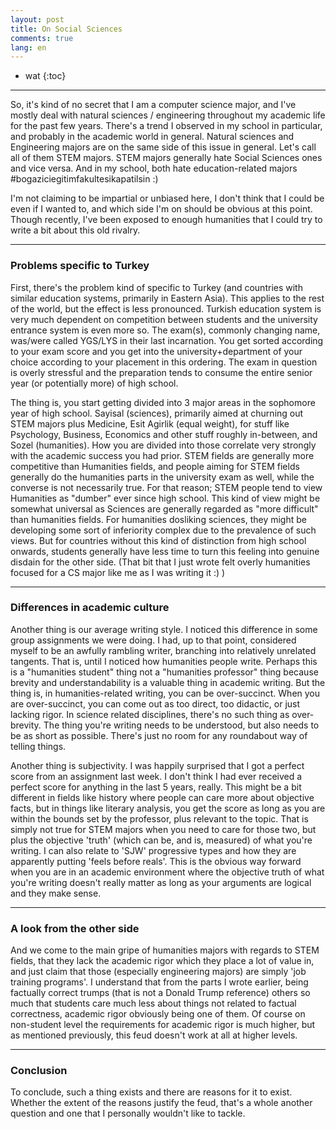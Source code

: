```yaml
---
layout: post
title: On Social Sciences
comments: true
lang: en
---
```


* wat
{:toc}

---

So, it's kind of no secret that I am a computer science major, and I've mostly deal with natural sciences / engineering throughout my academic life for the past few years. There's a trend I observed in my school in particular, and probably in the academic world in general. Natural sciences and Engineering majors are on the same side of this issue in general. Let's call all of them STEM majors. STEM majors generally hate Social Sciences ones and vice versa. And in my school, both hate education-related majors #bogaziciegitimfakultesikapatilsin :)

I'm not claiming to be impartial or unbiased here, I don't think that I could be even if I wanted to, and which side I'm on should be obvious at this point. Though recently, I've been exposed to enough humanities that I could try to write a bit about this old rivalry. 

---

### Problems specific to Turkey

First, there's the problem kind of specific to Turkey (and countries with similar education systems, primarily in Eastern Asia). This applies to the rest of the world, but the effect is less pronounced. Turkish education system is very much dependent on competition between students and the university entrance system is even more so. The exam(s), commonly changing name, was/were called YGS/LYS in their last incarnation. You get sorted according to your exam score and you get into the university+department of your choice according to your placement in this ordering. The exam in question is overly stressful and the preparation tends to consume the entire senior year (or potentially more) of high school. 

The thing is, you start getting divided into 3 major areas in the sophomore year of high school. Sayisal (sciences), primarily aimed at churning out STEM majors plus Medicine, Esit Agirlik (equal weight), for stuff like Psychology, Business,  Economics and other stuff roughly in-between, and Sozel (humanities). How you are divided into those correlate very strongly with the academic success you had prior. STEM fields are generally more competitive than Humanities fields, and people aiming for STEM fields generally do the humanities parts in the university exam as well, while the converse is not necessarily true. For that reason; STEM people tend to view Humanities as "dumber" ever since high school. This kind of view might be somewhat universal as Sciences are generally regarded as "more difficult" than humanities fields. For humanities dosliking sciences, they might be developing some sort of inferiority complex due to the prevalence of such views. But for countries without this kind of distinction from high school onwards, students generally have less time to turn this feeling into genuine disdain for the other side. (That bit that I just  wrote felt overly humanities focused for a CS major like me as I was writing it :) ) 

---

### Differences in academic culture

Another thing is our average writing style. I noticed this difference in some group assignments we were doing. I had, up to that point, considered myself to be an awfully rambling writer, branching into relatively unrelated tangents. That is, until I noticed how humanities people write. Perhaps this is a "humanities student" thing not a "humanities professor" thing because brevity and understandability is a valuable thing in academic writing. But the thing is, in humanities-related writing, you can be over-succinct. When you are over-succinct, you can come out as too direct, too didactic, or just lacking rigor. In science related disciplines, there's no such thing as over-brevity. The thing you're writing needs to be understood, but also needs to be as short as possible. There's just no room for any roundabout way of telling things. 

Another thing is subjectivity. I was happily surprised that I got a perfect score from an assignment last week. I don't think I had ever received a perfect score for anything in the last 5 years, really. This might be a bit different in fields like history where people can care more about objective facts, but in things like literary analysis, you get the score as long as you are within the bounds set by the professor, plus relevant to the topic. That is simply not true for STEM majors when you need to care for those two, but plus the objective 'truth' (which can be, and is, measured) of what you're writing. I can also relate to 'SJW' progressive types and how they are apparently putting 'feels before reals'. This is the obvious way forward when you are in an academic environment where the objective truth of what you're writing doesn't really matter as long as your arguments are logical and they make sense. 

---

### A look from the other side

And we come to the main gripe of humanities majors with regards to STEM fields, that they lack the academic rigor which they place a lot of value in, and just claim that those (especially engineering majors) are simply 'job training programs'. I understand that from the parts I wrote earlier, being factually correct trumps (that is not a  Donald Trump reference) others so much that students care much less about things not related to factual correctness, academic rigor obviously  being one of them. Of course on non-student level the requirements for academic rigor is much higher, but as mentioned previously, this feud doesn't work at all at higher levels. 

---

### Conclusion

To conclude, such a thing exists and there are reasons for it to exist. Whether the extent of the reasons justify the feud, that's a whole another question and one that I personally wouldn't like to tackle. 
